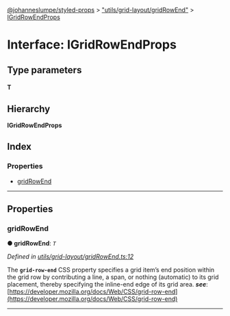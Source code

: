 [@johanneslumpe/styled-props](../README.md) > ["utils/grid-layout/gridRowEnd"](../modules/_utils_grid_layout_gridrowend_.md) > [IGridRowEndProps](../interfaces/_utils_grid_layout_gridrowend_.igridrowendprops.md)

# Interface: IGridRowEndProps

## Type parameters
#### T 
## Hierarchy

**IGridRowEndProps**

## Index

### Properties

* [gridRowEnd](_utils_grid_layout_gridrowend_.igridrowendprops.md#gridrowend)

---

## Properties

<a id="gridrowend"></a>

###  gridRowEnd

**● gridRowEnd**: *`T`*

*Defined in [utils/grid-layout/gridRowEnd.ts:12](https://github.com/johanneslumpe/styled-props/blob/3abf398/src/utils/grid-layout/gridRowEnd.ts#L12)*

The **`grid-row-end`** CSS property specifies a grid item’s end position within the grid row by contributing a line, a span, or nothing (automatic) to its grid placement, thereby specifying the inline-end edge of its grid area.
*__see__*: [https://developer.mozilla.org/docs/Web/CSS/grid-row-end](https://developer.mozilla.org/docs/Web/CSS/grid-row-end)

___

